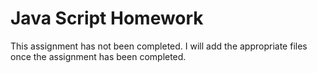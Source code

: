 # Java Script Homework

This assignment has not been completed.  I will add the appropriate files once the assignment has been completed.
